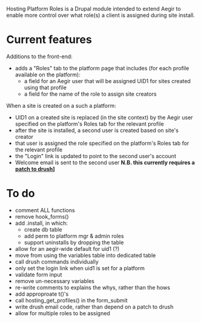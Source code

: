 Hosting Platform Roles is a Drupal module intended to extend Aegir to enable
more control over what role(s) a client is assigned during site install. 

Current features
================

Additions to the front-end:

- adds a "Roles" tab to the platform page that includes (for each profile
  available on the platform):
    - a field for an Aegir user that will be assigned UID1 for sites created
     using that profile
    - a field for the name of the role to assign site creators

When a site is created on a such a platform:

- UID1 on a created site is replaced (in the site context) by the Aegir user
  specified on the platform's Roles tab for the relevant profile
- after the site is installed, a second user is created based on site's creator
- that user is assigned the role specified on the platform's Roles tab for the
  relevant profile
- the "Login" link is updated to point to the second user's account
- Welcome email is sent to the second user **N.B. this currently requires a
  [patch to drush](http://drupal.org/node/1116414)]**

To do
=====

- comment ALL functions
- remove hook_forms()
- add .install, in which:
  - create db table
  - add perm to platform mgr & admin roles
  - support uninstalls by dropping the table
- allow for an aegir-wide default for uid1 (?)
- move from using the variables table into dedicated table
- call drush commands individually
- only set the login link when uid1 is set for a platform
- validate form input
- remove un-necessary variables
- re-write comments to explains the whys, rather than the hows
- add approproate t()'s
- call hosting_get_profiles() in the form_submit
- write drush email code, rather than depend on a patch to drush
- allow for multiple roles to be assigned

